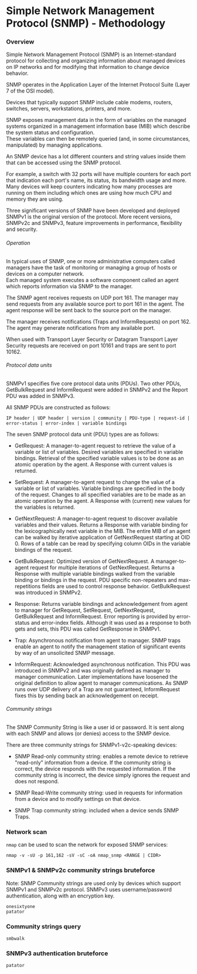 # Simple Network Management Protocol (SNMP) - Methodology

### Overview

Simple Network Management Protocol (SNMP) is an Internet-standard protocol for
collecting and organizing information about managed devices on IP networks
and for modifying that information to change device behavior.

SNMP operates in the Application Layer of the Internet Protocol Suite
(Layer 7 of the OSI model).

Devices that typically support SNMP include cable modems, routers, switches,
servers, workstations, printers, and more.

SNMP exposes management data in the form of variables on the managed systems
organized in a management information base (MIB) which describe the system
status and configuration.   
These variables can then be remotely queried (and, in some circumstances,
manipulated) by managing applications.

An SNMP device has a lot different counters and string values inside them that
can be accessed using the SNMP protocol.

For example, a switch with 32 ports will have multiple counters for each port
that indication each port's name, its status, its bandwidth usage and more.
Many devices will keep counters indicating how many processes are running on
them including which ones are using how much CPU and memory they are using.

Three significant versions of SNMP have been developed and deployed SNMPv1 is
the original version of the protocol. More recent versions,
SNMPv2c and SNMPv3, feature improvements in performance, flexibility and
security.

###### Operation

In typical uses of SNMP, one or more administrative computers called managers
have the task of monitoring or managing a group of hosts or devices on a
computer network.  
Each managed system executes a software component called an agent which reports
 information via SNMP to the manager.

The SNMP agent receives requests on UDP port 161. The manager may send requests
from any available source port to port 161 in the agent. The agent response will
be sent back to the source port on the manager.

The manager receives notifications (Traps and InformRequests) on port 162. The
agent may generate notifications from any available port.

When used with Transport Layer Security or Datagram Transport Layer Security
requests are received on port 10161 and traps are sent to port 10162.

###### Protocol data units

SNMPv1 specifies five core protocol data units (PDUs). Two other PDUs,
GetBulkRequest and InformRequest were added in SNMPv2 and the Report PDU was
added in SNMPv3.

All SNMP PDUs are constructed as follows:

```
IP header | UDP header | version | community | PDU-type | request-id | error-status | error-index | variable bindings
```

The seven SNMP protocol data unit (PDU) types are as follows:

- GetRequest: A manager-to-agent request to retrieve the value of a variable or
list of variables. Desired variables are specified in variable bindings.
Retrieval of the specified variable values is to be done as an atomic operation
by the agent. A Response with current values is returned.

- SetRequest: A manager-to-agent request to change the value of a variable or
list of variables. Variable bindings are specified in the body of the request.
Changes to all specified variables are to be made as an atomic operation by the
agent. A Response with (current) new values for the variables is returned.

- GetNextRequest: A manager-to-agent request to discover available variables
and their values. Returns a Response with variable binding for the
lexicographically next variable in the MIB. The entire MIB of an agent can be
walked by iterative application of GetNextRequest starting at OID 0. Rows of a
table can be read by specifying column OIDs in the variable bindings of the
request.

- GetBulkRequest: Optimized version of GetNextRequest. A manager-to-agent
request for multiple iterations of GetNextRequest. Returns a Response with
multiple variable bindings walked from the variable binding or bindings in the
request. PDU specific non-repeaters and max-repetitions fields are used to
control response behavior. GetBulkRequest was introduced in SNMPv2.

- Response: Returns variable bindings and acknowledgement from agent to manager
for GetRequest, SetRequest, GetNextRequest, GetBulkRequest and InformRequest.
Error reporting is provided by error-status and error-index fields. Although
it was used as a response to both gets and sets, this PDU was called
GetResponse in SNMPv1.

- Trap: Asynchronous notification from agent to manager. SNMP traps enable an
agent to notify the management station of significant events by way of an
unsolicited SNMP message.

- InformRequest: Acknowledged asynchronous notification. This PDU was
introduced in SNMPv2 and was originally defined as manager to manager
communication. Later implementations have loosened the original definition to
allow agent to manager communications. As SNMP runs over UDP delivery of a Trap
are not guaranteed, InformRequest fixes this by sending back an acknowledgement
on receipt.

###### Community strings

The SNMP Community String is like a user id or password. It is sent along with
each SNMP and allows (or denies) access to the SNMP device.

There are three community strings for SNMPv1-v2c-speaking devices:

- SNMP Read-only community string: enables a remote device to retrieve
"read-only" information from a device. If the community string is correct,
the device responds with the requested information. If the community string is
incorrect, the device simply ignores the request and does not respond.

- SNMP Read-Write community string: used in requests for information from a
device and to modify settings on that device.

- SNMP Trap community string: included when a device sends SNMP Traps.

### Network scan

`nmap` can be used to scan the network for exposed SNMP services:

```
nmap -v -sU -p 161,162 -sV -sC -oA nmap_snmp <RANGE | CIDR>
```

### SNMPv1 & SNMPv2c community strings bruteforce

Note: SNMP Community strings are used only by devices which support SNMPv1 and
SNMPv2c protocol. SNMPv3 uses username/password authentication, along with an
encryption key.

```
onesixtyone
patator
```

### Community strings query

```
smbwalk
```

### SNMPv3 authentication bruteforce

```
patator
```

